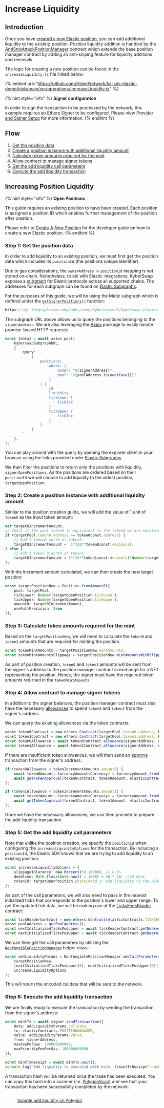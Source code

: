 # Increase Liquidity

## Introduction

Once you have [created a new Elastic position](create-a-new-position.md), you can add additional liquidity to the existing position. Position liquidity addition is handled by the [AntiSnipAttackPositionManager](../../kyberswap-elastic/contracts/elastic-periphery-core-contracts.md#antisnipattackpositionmanager) contract which extends the base position manager contract by adding an anti-sniping feature for liquidity additions and removals.

The logic for creating a new position can be found in the `increaseLiquidity.ts` file linked below:

{% embed url="https://github.com/KyberNetwork/ks-sdk-elastic-demo/blob/main/src/operations/increaseLiquidity.ts" %}

{% hint style="info" %}
**Signer configuration**

In order to sign the transaction to be processed by the network, this example requires an [Ethers Signer](https://docs.ethers.org/v6/api/providers/#Signer) to be configured. Please view [Provider and Signer Setup](environment-setup.md#provider-and-signer-setup) for more information.
{% endhint %}

## Flow

1. [Get the position data](increase-liquidity.md#step-1-get-the-position-data)
2. [Create a position instance with additional liquidity amount](increase-liquidity.md#step-2-create-a-position-instance-with-additional-liquidity-amount)
3. [Calculate token amounts required for the mint](increase-liquidity.md#step-3-calculate-token-amounts-required-for-the-mint)
4. [Allow contract to manage signer tokens](increase-liquidity.md#step-4-allow-contract-to-manage-signer-tokens)
5. [Get the add liquidity call parameters](increase-liquidity.md#step-5-get-the-add-liquidity-call-parameters)
6. [Execute the add liquidity transaction](increase-liquidity.md#step-6-execute-the-add-liquidity-transaction)

## Increasing Position Liquidity

{% hint style="info" %}
**Open Positions**

This guide requires an existing position to have been created. Each position is assigned a  position ID which enables further management of the position after creation.

Please refer to [Create A New Position](create-a-new-position.md) for the developer guide on how to create a new Elastic position.
{% endhint %}

### Step 1: Get the position data

In order to add liquidity to an existing position, we must first get the position data which includes its `positionId` (the positions unique identifier).&#x20;

Due to gas considerations, the `ownerAddress` -> `positionId` mapping is not stored on-chain. Nonetheless, to aid with Elastic integrations, KyberSwap exposes a [subgraph](https://thegraph.com/docs/en/developing/creating-a-subgraph/) for Elastic protocols across all supported chains. The addresses for each subgraph can be found on [Elastic Subgraphs](../../kyberswap-elastic/subgraphs.md).

For the purposes of this guide, we will be using the Matic subgraph which is defined under the [`getSignerPositions()`](https://github.com/KyberNetwork/ks-sdk-elastic-demo/blob/c1aca6e5b61fe76143e8b7b91be1525d38d7a6a2/src/operations/increaseLiquidity.ts#L182) function:

```typescript
https://api.thegraph.com/subgraphs/name/kybernetwork/kyberswap-elastic-matic
```

The subgraph URL above allows us to query the positions belonging to the `signerAddress`. We are also leveraging the [Axios](https://www.npmjs.com/package/axios) package to easily handle promise-based HTTP requests:

```typescript
const {data} = await axios.post(
    kyberswapSubgraphURL,
    {
        query: `
            {
                positions(
                    where: {
                        owner: "${signerAddress}",
                        pool: "${poolAddress.toLowerCase()}"
                    }
                ) {
                    id
                    liquidity
                    tickLower {
                        tickIdx
                    }
                    tickUpper {
                        tickIdx
                    }                            
                }
            }  
        `
    },
);
```

You can play around with the query by opening the explorer client in your browser using the links provided under [Elastic Subgraphs](../../kyberswap-elastic/subgraphs.md).

We then filter the positions to return only the positions with liquidity, `signerOpenPositions`. As the positions are ordered based on their `positionId` we will choose to add liquidity to the oldest position, `targetOpenPosition`.

### Step 2: Create a position instance with additional liquidity amount

Similar to the position creation guide, we will add the value of 1 unit of `token0` as the input token amount:

```typescript
var target0IncrementAmount;
// Check if the pool token0 is equivalent to the token0 we are maintaining locally
if (targetPool.token0.address == token0const.address) {
    // Add 1 token0 worth of token0
    target0IncrementAmount =  1*(10**token0const.decimals);
} else {
    // Add 1 token 0 worth of token1
    target0IncrementAmount = 1*(10**token1const.decimals)*Number(targetPool.token1Price.toSignificant(18)); //rough estimate based on current pool price
};
```

With the increment amount calculated, we can then create the new target position:

```typescript
const targetPositionNew = Position.fromAmount0({
    pool: targetPool,
    tickLower: Number(targetOpenPosition.tickLower),
    tickUpper: Number(targetOpenPosition.tickUpper),
    amount0: target0IncrementAmount,
    useFullPrecision: true
});
```

### Step 3: Calculate token amounts required for the mint

Based on the `targetPositionNew`, we will need to calculate the `token0` and `token1` amounts that are required for minting the position.&#x20;

```typescript
const tokenMintAmounts = targetPositionNew.mintAmounts;
const tokenMintAmountsSlippage = targetPositionNew.mintAmountsWithSlippage(new Percent(50,10000)); // 0.5%
```

As part of position creation, `token0` and `token1` amounts will be sent from the signer's address to the position manager contract in exchange for a NFT representing the position. Hence, the signer must have the required token amounts returned in the `tokenMintAmounts`.

### Step 4: Allow contract to manage signer tokens

In addition to the signer balances, the position manager contract must also have the necessary [allowances](https://docs.openzeppelin.com/contracts/4.x/api/token/erc20#IERC20-allowance-address-address-) to spend `token0` and `token1` from the signer's address.&#x20;

We can query the existing allowances via the token contracts:

```typescript
const token0Contract = new ethers.Contract(targetPool.token0.address, ERC20ABI, signer);
const token1Contract = new ethers.Contract(targetPool.token1.address, ERC20ABI, signer);
const token0Allowance = await token0Contract.allowance(signerAddress, elasticContracts.POSITIONMANAGER);
const token1Allowance = await token1Contract.allowance(signerAddress, elasticContracts.POSITIONMANAGER);
```

If there are insufficient token allowances, we will then send an [approve](https://docs.openzeppelin.com/contracts/4.x/api/token/erc20#IERC20-approve-address-uint256-) transaction from the signer's address:

```typescript
if (token0Allowance < tokenIncrementAmounts.amount0) {
    const token0Amount: CurrencyAmount<Currency> = CurrencyAmount.fromRawAmount(token0const, tokenIncrementAmounts.amount0);
    await getTokenApproval(token0Contract, token0Amount, elasticContracts.POSITIONMANAGER);
};

if (token1Allowance < tokenIncrementAmounts.amount1) {
    const token1Amount: CurrencyAmount<Currency> = CurrencyAmount.fromRawAmount(token1const, tokenIncrementAmounts.amount1);
    await getTokenApproval(token1Contract, token1Amount, elasticContracts.POSITIONMANAGER);
};
```

Once we have the necessary allowances, we can then proceed to prepare the add liquidity transaction.

### Step 5: Get the add liquidity call parameters

Note that unlike the position creation, we specify the `positionId` when configuring the `increaseLiquidityOptions` for the transaction. By including a `positionId`, the Elastic SDK knows that we are trying to add liquidity to an existing position:

```typescript
const increaseLiquidityOptions = {
    slippageTolerance: new Percent(50,10000), // 0.5%
    deadline: Math.floor(Date.now() / 1000) + 60 * 10, //10 mins
    tokenId: targetOpenPosition.positionId // Add liquidity to the oldest position
};
```

As part of the call parameters, we will also need to pass in the nearest initialized ticks that corresponds to the position's lower and upper range. To get the updated tick data, we will be making use of the [TicksFeesReader](../../kyberswap-elastic/contracts/elastic-contract-addresses.md) contract:

```typescript
const tickReaderContract = new ethers.Contract(elasticContracts.TICKSFEEREADER, TicksFeesReaderABI, signer);
const poolAddress = getPoolAddress();
const nextInitializedTicksPosLower = await tickReaderContract.getNearestInitializedTicks(poolAddress, targetPositionNew.tickLower);
const nextInitializedTicksPosUpper = await tickReaderContract.getNearestInitializedTicks(poolAddress, targetPositionNew.tickUpper);
```

We can then get the call parameters by utilizing the [`NonfungiblePositionManager`](../classes/nonfungiblepositionmanager.md) helper class:

```typescript
const addLiquidityParams = NonfungiblePositionManager.addCallParameters(
    targetPositionNew,
    [nextInitializedTicksPosLower[0], nextInitializedTicksPosUpper[0]],
    increaseLiquidityOptions
);
```

This will return the encoded calldata that will be sent to the network.

### Step 6: Execute the add liquidity transaction

We are finally ready to execute the transaction by sending the transaction from the signer's address:

```typescript
const mintTx = await signer.sendTransaction({
    data: addLiquidityParams.calldata,
    to: elasticContracts.POSITIONMANAGER,
    value: addLiquidityParams.value,
    from: signerAddress,
    maxFeePerGas: 100000000000,
    maxPriorityFeePerGas: 100000000000
});

const mintTxReceipt = await mintTx.wait();
console.log(`Add liquidity tx executed with hash: ${mintTxReceipt?.hash}`);
```

A transaction hash will be returned once the trade has been executed. You can copy this hash into a scanner (i.e. [PolygonScan](https://polygonscan.com/)) and see that your transaction has been successfully completed by the network.

<figure><img src="../../../.gitbook/assets/ElasticSDK_Increase_Executed.png" alt=""><figcaption><p><a href="https://polygonscan.com/tx/0x963c4c928382b989fe7a3bde3449c140741224c02a856157bd86bc4bccc26fc6">Sample add liquidity on Polygon</a></p></figcaption></figure>

